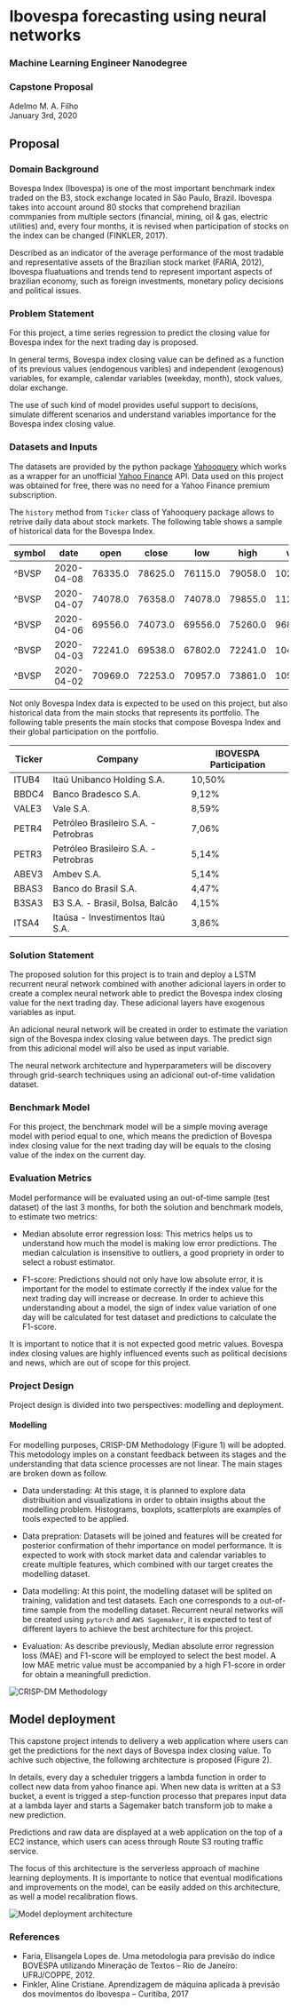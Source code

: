 # Ibovespa forecasting using neural networks

### Machine Learning Engineer Nanodegree
### Capstone Proposal

Adelmo M. A. Filho  
January 3rd, 2020

## Proposal

### Domain Background

Bovespa Index (Ibovespa) is one of the most important benchmark index traded on the B3, stock exchange located in São Paulo, Brazil. Ibovespa takes into account around 80 stocks that comprehend brazilian commpanies from multiple sectors (financial, mining, oil & gas, electric utilities) and, every four months, it is revised when participation of stocks on the index can be changed (FINKLER, 2017).

Described as an indicator of the average performance of the most tradable and representative assets of the Brazilian stock market (FARIA, 2012), Ibovespa fluatuations and trends tend to represent important aspects of brazilian economy, such as foreign investments, monetary policy decisions and political issues.

### Problem Statement

For this project, a time series regression to predict the closing value for Bovespa index for the next trading day is proposed. 

In general terms, Bovespa index closing value can be defined as a function of its previous values (endogenous varibles) and independent (exogenous) variables, for example, calendar variables (weekday, month), stock values, dolar exchange.

The use of such kind of model provides useful support to decisions, simulate different scenarios and understand variables importance for the Bovespa index closing value.

### Datasets and Inputs

The datasets are provided by the python package [Yahooquery](https://yahooquery.dpguthrie.com/) which works as a wrapper for an unofficial [Yahoo Finance](https://finance.yahoo.com/) API. Data used on this project was obtained for free, there was no need for a Yahoo Finance premium subscription.

The `history` method from `Ticker` class of Yahooquery package allows to retrive daily data about stock markets. The following table shows a sample of historical data for the Bovespa Index.


| symbol | date       | open    | close   | low     | high    | volume     |
|--------|------------|---------|---------|---------|---------|------------|
| ^BVSP  | 2020-04-08 | 76335.0 | 78625.0 | 76115.0 | 79058.0 | 10206300.0 |
| ^BVSP  | 2020-04-07 | 74078.0 | 76358.0 | 74078.0 | 79855.0 | 11286500.0 |
| ^BVSP  | 2020-04-06 | 69556.0 | 74073.0 | 69556.0 | 75260.0 | 9685400.0  |
| ^BVSP  | 2020-04-03 | 72241.0 | 69538.0 | 67802.0 | 72241.0 | 10411300.0 |
| ^BVSP  | 2020-04-02 | 70969.0 | 72253.0 | 70957.0 | 73861.0 | 10540200.0 |

Not only Bovespa Index data is expected to be used on this project, but also historical data from the main stocks that represents its portfolio. The following table presents the main stocks that compose Bovespa Index and their global participation on the portfolio.

| Ticker | Company                              | IBOVESPA Participation |
|--------|--------------------------------------|------------------------|
| ITUB4  | Itaú Unibanco Holding S.A.           | 10,50%                 |
| BBDC4  | Banco Bradesco S.A.                  | 9,12%                  |
| VALE3  | Vale S.A.                            | 8,59%                  |
| PETR4  | Petróleo Brasileiro S.A. - Petrobras | 7,06%                  |
| PETR3  | Petróleo Brasileiro S.A. - Petrobras | 5,14%                  |
| ABEV3  | Ambev S.A.                           | 5,14%                  |
| BBAS3  | Banco do Brasil S.A.                 | 4,47%                  |
| B3SA3  | B3 S.A. - Brasil, Bolsa, Balcão      | 4,15%                  |
| ITSA4  | Itaúsa - Investimentos Itaú S.A.     | 3,86%                  |


### Solution Statement

The proposed solution for this project is to train and deploy a LSTM recurrent neural network combined with another adicional layers in order to create a complex neural network able to predict the Bovespa index closing value for the next trading day. These adicional layers have exogenous variables as input.

An adicional neural network will be created in order to estimate the variation sign of the Bovespa index closing value between days. The predict sign from this adicional model will also be used as input variable.

The neural network architecture and hyperparameters will be discovery through grid-search techniques using an adicional out-of-time validation dataset.

### Benchmark Model

For this project, the benchmark model will be a simple moving average model with period equal to one, which means the prediction of Bovespa index closing value for the next trading day will be equals to the closing value of the index on the current day.

### Evaluation Metrics

Model performance will be evaluated using an out-of-time sample (test dataset) of the last 3 months, for both the solution and benchmark models, to estimate two metrics: 

- Median absolute error regression loss: This metrics helps us to understand how much the model is making low error predictions. The median calculation is insensitive to outliers, a good propriety in order to select a robust estimator.

- F1-score: Predictions should not only have low absolute error, it is important for the model to estimate correctly if the index value for the next trading day will increase or decrease. In order to achieve this understanding about a model, the sign of index value variation of one day will be calculated for test dataset and predictions to calculate the F1-score.

It is important to notice that it is not expected good metric values. Bovespa index closing values are highly influenced events such as political decisions and news, which are out of scope for this project.

### Project Design

Project design is divided into two perspectives: modelling and deployment.

#### Modelling

For modelling purposes, CRISP-DM Methodology (Figure 1) will be adopted. This metodology imples on a constant feedback between its stages and the understanding that data science processes are not linear. The main stages are broken down as follow.

- Data understading: At this stage, it is planned to explore data distribuition and visualizations in order to obtain insigths about the modelling problem. Histograms, boxplots, scatterplots are examples of tools expected to be applied.

- Data prepration: Datasets will be joined and features will be created for posterior confirmation of thehr importance on model performance. It is expected to work with stock market data and calendar variables to create multiple features, which combined with our target creates the modelling dataset.

- Data modelling: At this point, the modelling dataset will be splited on training, validation and test datasets. Each one corresponds to a out-of-time sample from the modelling dataset. Recurrent neural networks will be created using `pytorch` and `AWS Sagemaker`, it is expected to test of different layers to achieve the best architecture for this project.

- Evaluation: As describe previously, Median absolute error regression loss (MAE) and F1-score will be employed to select the best model. A low MAE metric value must be  accompanied by a high F1-score in order for obtain a meaningfull prediction.

![CRISP-DM Methodology](https://smartvision-me.com/wp-content/uploads/2019/08/crisp-dm.png)


## Model deployment

This capstone project intends to delivery a web application where users can get the predictions for the next days of Bovespa index closing value. To achive such objective, the following architecture is proposed (Figure 2).

In details, every day a scheduler triggers a lambda function in order to collect new data from yahoo finance api. When new data is written at a S3 bucket, a event is trigged a step-function processo that prepares input data at a lambda layer and starts a Sagemaker batch transform job to make a new prediction.

Predictions and raw data are displayed at a web application on the top of a EC2 instance, which users can acess through Route S3 routing traffic service.

The focus of this architecture is the serverless approach of machine learning deployments. It is importante to notice that eventual modifications and improvements on the model, can be easily added on this architecture, as well a model recalibration flows.

![Model deployment architecture](https://i.imgur.com/v0vAtBf.png)


### References

- Faria, Elisangela Lopes de. Uma metodologia para previsão do índice BOVESPA utilizando Mineração de Textos – Rio de Janeiro: UFRJ/COPPE, 2012.
- Finkler, Aline Cristiane. Aprendizagem de máquina aplicada à previsão dos movimentos do Ibovespa – Curitiba, 2017
